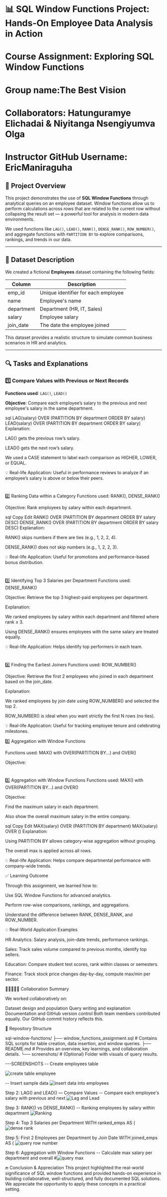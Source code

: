 # 📊 SQL Window Functions Project: Hands-On Employee Data Analysis in Action

# Course Assignment: Exploring SQL Window Functions
# Group name:The Best Vision
# Collaborators: Hatunguramye Elichadai & Niyitanga Nsengiyumva Olga
# Instructor GitHub Username: EricManiraguha


## 📘 Project Overview

This project demonstrates the use of **SQL Window Functions** through analytical queries on an employee dataset. Window functions allow us to perform calculations across rows that are related to the current row without collapsing the result set — a powerful tool for analysis in modern data environments.

We used functions like `LAG()`, `LEAD()`, `RANK()`, `DENSE_RANK()`, `ROW_NUMBER()`, and aggregate functions with `PARTITION BY` to explore comparisons, rankings, and trends in our data.

---

## 📁 Dataset Description

We created a fictional **Employees** dataset containing the following fields:

| Column     | Description                    |
|------------|--------------------------------|
| emp_id     | Unique identifier for each employee |
| name       | Employee's name                |
| department | Department (HR, IT, Sales)     |
| salary     | Employee salary                |
| join_date  | The date the employee joined   |

This dataset provides a realistic structure to simulate common business scenarios in HR and analytics.

---

## 🔍 Tasks and Explanations

### 1️⃣ Compare Values with Previous or Next Records

**Functions used**: `LAG()`, `LEAD()`

**Objective**: Compare each employee’s salary to the previous and next employee's salary in the same department.

sql
LAG(salary) OVER (PARTITION BY department ORDER BY salary)
LEAD(salary) OVER (PARTITION BY department ORDER BY salary)
Explanation:

LAG() gets the previous row’s salary.

LEAD() gets the next row’s salary.

We used a CASE statement to label each comparison as HIGHER, LOWER, or EQUAL.

💡 Real-life Application: Useful in performance reviews to analyze if an employee’s salary is above or below their peers.
#

2️⃣ Ranking Data within a Category
Functions used: RANK(), DENSE_RANK()

Objective: Rank employees by salary within each department.

sql
Copy
Edit
RANK() OVER (PARTITION BY department ORDER BY salary DESC)
DENSE_RANK() OVER (PARTITION BY department ORDER BY salary DESC)
Explanation:

RANK() skips numbers if there are ties (e.g., 1, 2, 2, 4).

DENSE_RANK() does not skip numbers (e.g., 1, 2, 2, 3).

💡 Real-life Application: Useful for promotions and performance-based bonus distribution.
#

3️⃣ Identifying Top 3 Salaries per Department
Functions used: DENSE_RANK()

Objective: Retrieve the top 3 highest-paid employees per department.

Explanation:

We ranked employees by salary within each department and filtered where rank ≤ 3.

Using DENSE_RANK() ensures employees with the same salary are treated equally.

💡 Real-life Application: Helps identify top performers in each team.
#

4️⃣ Finding the Earliest Joiners
Functions used: ROW_NUMBER()

Objective: Retrieve the first 2 employees who joined in each department based on the join_date.

Explanation:

We ranked employees by join date using ROW_NUMBER() and selected the top 2.

ROW_NUMBER() is ideal when you want strictly the first N rows (no ties).

💡 Real-life Application: Useful for tracking employee tenure and celebrating milestones.



 5️⃣ Aggregation with Window Functions

Functions used: MAX() with OVER(PARTITION BY...) and OVER()

Objective:
#

5️⃣ Aggregation with Window Functions
Functions used: MAX() with OVER(PARTITION BY...) and OVER()

Objective:

Find the maximum salary in each department.

Also show the overall maximum salary in the entire company.

sql
Copy
Edit
MAX(salary) OVER (PARTITION BY department)
MAX(salary) OVER ()
Explanation:

Using PARTITION BY allows category-wise aggregation without grouping.

The overall max is applied across all rows.

💡 Real-life Application: Helps compare departmental performance with company-wide trends.






 ✅ Learning Outcome

Through this assignment, we learned how to:

Use SQL Window Functions for advanced analytics.

Perform row-wise comparisons, rankings, and aggregations.

Understand the difference between RANK, DENSE_RANK, and ROW_NUMBER.

 💡 Real-World Application Examples

HR Analytics: Salary analysis, join-date trends, performance rankings.

Sales: Track sales volume compared to previous months, identify top sellers.

Education: Compare student test scores, rank within classes or semesters.

Finance: Track stock price changes day-by-day, compute max/min per sector.

 🧑🏽‍🤝‍🧑🏽 Collaboration Summary

We worked collaboratively on:

Dataset design and population
Query writing and explanation
Documentation and GitHub version control
Both team members contributed equally. Our GitHub commit history reflects this.

  🔗 Repository Structure

sql-window-functions/
├── window_functions_assignment.sql   # Contains SQL scripts for table creation, data insertion, and window queries.
├── README.md                           # Provides an overview, key learnings, and collaboration details.
└── screenshots/                        # (Optional) Folder with visuals of query results.

---SCREENSHOTS
-- Create employees table

![create table employee](https://github.com/user-attachments/assets/d38137b2-2cd5-490d-aa63-bed5e7df2ef6)

-- Insert sample data
![insert data into employees](https://github.com/user-attachments/assets/daf69039-d796-459b-ac1b-e23808e7e968)

Step 2: LAG() and LEAD() — Compare Values
-- Compare each employee's salary with previous and next
![Lag and Lead ](https://github.com/user-attachments/assets/15632215-e892-4b99-8193-25800b3a4a3b)

Step 3: RANK() vs DENSE_RANK()
-- Ranking employees by salary within department
![Ranking](https://github.com/user-attachments/assets/0311e9c4-f24c-447b-a86b-cf67d388f238)

Step 4: Top 3 Salaries per Department
WITH ranked_emps AS (
![dense rank](https://github.com/user-attachments/assets/bf0c8550-afff-43dd-b12e-1a2d3486397c)

Step 5: First 2 Employees per Department by Join Date
WITH joined_emps AS (
![query row number](https://github.com/user-attachments/assets/ea2717ba-a834-4d77-a4fd-0502e4ad7a4f)

Step 6: Aggregation with Window Functions
-- Calculate max salary per department and overall
#![query max](https://github.com/user-attachments/assets/422793d1-47f3-4603-aea5-684ce8b7b5c1)

🔚 Conclusion & Appreciation
This project highlighted the real-world significance of SQL window functions and provided hands-on experience in building collaborative, well-structured, and fully documented SQL solutions.
We appreciate the opportunity to apply these concepts in a practical setting.












